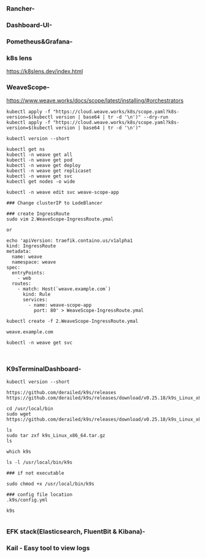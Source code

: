 ### Rancher-
### Dashboard-UI- 
### Pometheus&Grafana- 


### k8s lens  

https://k8slens.dev/index.html



### WeaveScope-

https://www.weave.works/docs/scope/latest/installing/#orchestrators

```
kubectl apply -f "https://cloud.weave.works/k8s/scope.yaml?k8s-version=$(kubectl version | base64 | tr -d '\n')" --dry-run
kubectl apply -f "https://cloud.weave.works/k8s/scope.yaml?k8s-version=$(kubectl version | base64 | tr -d '\n')"

kubectl version --short

kubectl get ns
kubectl -n weave get all
kubectl -n weave get pod
kubectl -n weave get deploy
kubectl -n weave get replicaset
kubectl -n weave get svc
kubectl get nodes -o wide

kubectl -n weave edit svc weave-scope-app

### Change clusterIP to LodeBlancer

### create IngressRoute
sudo vim 2.WeaveScope-IngressRoute.ymal

or 

echo 'apiVersion: traefik.containo.us/v1alpha1
kind: IngressRoute
metadata:
  name: weave
  namespace: weave
spec:
  entryPoints:
    - web
  routes:
    - match: Host(`weave.example.com`)
      kind: Rule
      services:
        - name: weave-scope-app
          port: 80' > WeaveScope-IngressRoute.ymal

kubectl create -f 2.WeaveScope-IngressRoute.ymal

weave.example.com

kubectl -n weave get svc



```
### K9sTerminalDashboard-

```
kubectl version --short

https://github.com/derailed/k9s/releases
https://github.com/derailed/k9s/releases/download/v0.25.18/k9s_Linux_x86_64.tar.gz

cd /usr/local/bin
sudo wget https://github.com/derailed/k9s/releases/download/v0.25.18/k9s_Linux_x86_64.tar.gz

ls
sudo tar zxf k9s_Linux_x86_64.tar.gz
ls

which k9s

ls -l /usr/local/bin/k9s

### if not executable

sudo chmod +x /usr/local/bin/k9s

### config file location
.k9s/config.yml

k9s


```


### EFK stack(Elasticsearch, FluentBit & Kibana)-

### Kail - Easy tool to view logs 





























